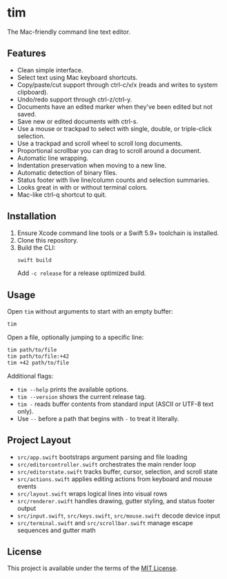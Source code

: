 # tim

The Mac-friendly command line text editor.

## Features
- Clean simple interface.
- Select text using Mac keyboard shortcuts.
- Copy/paste/cut support through ctrl-c/v/x (reads and writes to system clipboard).
- Undo/redo support through ctrl-z/ctrl-y.
- Documents have an edited marker when they've been edited but not saved.
- Save new or edited documents with ctrl-s.
- Use a mouse or trackpad to select with single, double, or triple-click selection.
- Use a trackpad and scroll wheel to scroll long documents.
- Proportional scrollbar you can drag to scroll around a document.
- Automatic line wrapping.
- Indentation preservation when moving to a new line.
- Automatic detection of binary files.
- Status footer with live line/column counts and selection summaries.
- Looks great in with or without terminal colors.
- Mac-like ctrl-q shortcut to quit.

## Installation
1. Ensure Xcode command line tools or a Swift 5.9+ toolchain is installed.
2. Clone this repository.
3. Build the CLI:
   ```sh
   swift build
   ```
   Add `-c release` for a release optimized build.

## Usage
Open `tim` without arguments to start with an empty buffer:
```sh
tim
```

Open a file, optionally jumping to a specific line:
```sh
tim path/to/file
tim path/to/file:+42
tim +42 path/to/file
```

Additional flags:
- `tim --help` prints the available options.
- `tim --version` shows the current release tag.
- `tim -` reads buffer contents from standard input (ASCII or UTF-8 text only).
- Use `--` before a path that begins with `-` to treat it literally.

## Project Layout
- `src/app.swift` bootstraps argument parsing and file loading
- `src/editorcontroller.swift` orchestrates the main render loop
- `src/editorstate.swift` tracks buffer, cursor, selection, and scroll state
- `src/actions.swift` applies editing actions from keyboard and mouse events
- `src/layout.swift` wraps logical lines into visual rows
- `src/renderer.swift` handles drawing, gutter styling, and status footer output
- `src/input.swift`, `src/keys.swift`, `src/mouse.swift` decode device input
- `src/terminal.swift` and `src/scrollbar.swift` manage escape sequences and gutter math

## License
This project is available under the terms of the [MIT License](LICENSE).
